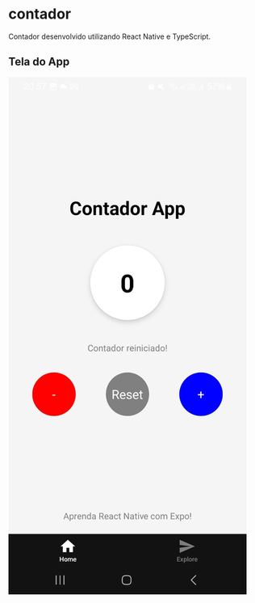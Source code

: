 # contador
Contador desenvolvido utilizando React Native e TypeScript.

## Tela do App
![Tela do App](./assets/images/contadorApp.jpg)
